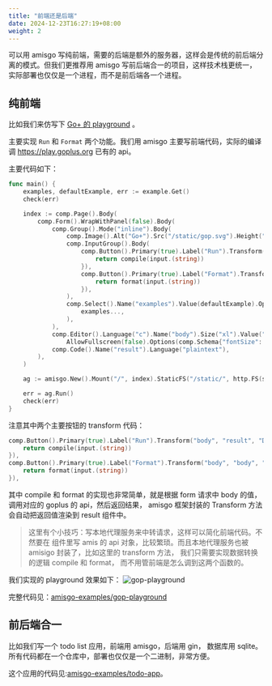 ```yaml
---
title: "前端还是后端"
date: 2024-12-23T16:27:19+08:00
weight: 2
---
```


可以用 amisgo 写纯前端，需要的后端是额外的服务器，这样会是传统的前后端分离的模式。但我们更推荐用 amisgo 写前后端合一的项目，这样技术栈更统一， 实际部署也仅仅是一个进程，而不是前后端各一个进程。

## 纯前端

比如我们来仿写下 [Go+ 的 playground](https://play.goplus.org) 。

主要实现 `Run` 和 `Format` 两个功能。我们用 amisgo 主要写前端代码，实际的编译调 https://play.goplus.org 已有的 api。

主要代码如下：

```go
func main() {
	examples, defaultExample, err := example.Get()
	check(err)

	index := comp.Page().Body(
		comp.Form().WrapWithPanel(false).Body(
			comp.Group().Mode("inline").Body(
				comp.Image().Alt("Go+").Src("/static/gop.svg").Height("20px").InnerClassName("border-none"),
				comp.InputGroup().Body(
					comp.Button().Primary(true).Label("Run").Transform("body", "result", "Done", func(input any) (any, error) {
						return compile(input.(string))
					}),
					comp.Button().Primary(true).Label("Format").Transform("body", "body", "Done", func(input any) (any, error) {
						return format(input.(string))
					}),
				),
				comp.Select().Name("examples").Value(defaultExample).Options(
					examples...,
				),
			),
			comp.Editor().Language("c").Name("body").Size("xl").Value("${examples}").
				AllowFullscreen(false).Options(comp.Schema{"fontSize": 15}),
			comp.Code().Name("result").Language("plaintext"),
		),
	)

	ag := amisgo.New().Mount("/", index).StaticFS("/static/", http.FS(static.FS))

	err = ag.Run()
	check(err)
}

```

注意其中两个主要按钮的 transform 代码：

```go
comp.Button().Primary(true).Label("Run").Transform("body", "result", "Done", func(input any) (any, error) {
    return compile(input.(string))
}),
comp.Button().Primary(true).Label("Format").Transform("body", "body", "Done", func(input any) (any, error) {
    return format(input.(string))
}),
```

其中 compile 和 format 的实现也非常简单，就是根据 form 请求中 body 的值，调用对应的 goplus 的 api，然后返回结果， amisgo 框架封装的 Transform 方法会自动把返回值渲染到 result 组件中。

> 这里有个小技巧：写本地代理服务来中转请求，这样可以简化前端代码。不然要在 组件里写 amis 的 api 对象，比较繁琐。而且本地代理服务也被 amisigo 封装了，比如这里的 transform 方法， 我们只需要实现数据转换的逻辑 compile 和 format， 而不用管前端是怎么调到这两个函数的。

我们实现的 playground 效果如下：
![gop-playground](/gop-play.png)

完整代码见：[amisgo-examples/gop-playground](https://github.com/zrcoder/amisgo-examples/tree/main/gop-playground)

## 前后端合一

比如我们写一个 todo list 应用，前端用 amisgo，后端用 gin， 数据库用 sqlite。所有代码都在一个仓库中，部署也仅仅是一个二进制，非常方便。

这个应用的代码见:[amisgo-examples/todo-app](https://github.com/zrcoder/amisgo-examples/tree/main/todo-app)。
